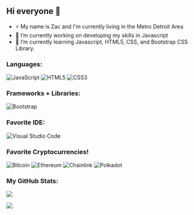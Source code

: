 ## Hi everyone 👋

- ⚡ My name is Zac and I'm currently living in the Metro Detroit Area 
- 🔭 I’m currently working on developing my skills in Javascript
- 🌱 I’m currently learning Javascript, HTML5, CSS, and Bootstrap CSS Library. 

### Languages: 
![JavaScript](https://img.shields.io/badge/javascript-%23323330.svg?style=for-the-badge&logo=javascript&logoColor=%23F7DF1E)
![HTML5](https://img.shields.io/badge/html5-%23E34F26.svg?style=for-the-badge&logo=html5&logoColor=white)
![CSS3](https://img.shields.io/badge/css3-%231572B6.svg?style=for-the-badge&logo=css3&logoColor=white)

### Frameworks + Libraries:
![Bootstrap](https://img.shields.io/badge/bootstrap-%23563D7C.svg?style=for-the-badge&logo=bootstrap&logoColor=white)


### Favorite IDE:
![Visual Studio Code](https://img.shields.io/badge/Visual%20Studio%20Code-0078d7.svg?style=for-the-badge&logo=visual-studio-code&logoColor=white)

### Favorite Cryptocurrencies!
![Bitcoin](https://img.shields.io/badge/Bitcoin-000?style=for-the-badge&logo=bitcoin&logoColor=white)
![Ethereum](https://img.shields.io/badge/Ethereum-3C3C3D?style=for-the-badge&logo=Ethereum&logoColor=white)
![Chainlink](https://img.shields.io/badge/Chainlink-375BD2?style=for-the-badge&logo=Chainlink&logoColor=white)
![Polkadot](https://img.shields.io/badge/polkadot-E6007A?style=for-the-badge&logo=polkadot&logoColor=white)


### My GitHub Stats:
<p><img src="https://github-readme-stats.vercel.app/api/top-langs/?username=Fiscal2&theme=algolia&layout=compact&hide_langs_below=1" /></p>
<p><img src="https://github-readme-stats.vercel.app/api?username=Fiscal2&show_icons=true&theme=algolia&count_private=true" /></p> 
